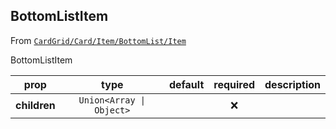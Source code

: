 
## BottomListItem

From [`CardGrid/Card/Item/BottomList/Item`](CardGrid/Card/Item/BottomList/Item)

BottomListItem

prop | type | default | required | description
---- | :----: | :-------: | :--------: | -----------
**children** | `Union<Array \| Object>` |  | :x: | 



